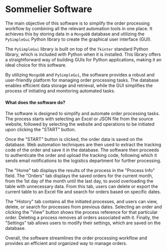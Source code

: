 # Sommelier Software

The main objective of this software is to simplify the order processing workflow by combining all the relevant automation tools in one place. It achieves this by storing data in a `MongoDB` database and utilizing the `PySimpleGui` Python library to create the graphical user interface (GUI).

The `PySimpleGui` library is built on top of the `Tkinter` standard Python library, which is included with Python when it is installed. This library offers a straightforward way of building GUIs for Python applications, making it an ideal choice for this software.

By utilizing `MongoDB` and `PySimpleGui`, the software provides a robust and user-friendly platform for managing order processing tasks. The database enables efficient data storage and retrieval, while the GUI simplifies the process of initiating and monitoring automated tasks.

#### What does the software do?

The software is designed to simplify and automate order processing tasks. The process starts with selecting an Excel or JSON file from the source website, followed by selecting the website and operations to be initiated upon clicking the "START" button.

Once the "START" button is clicked, the order data is saved on the database. Web automation techniques are then used to extract the tracking code of the order and save it in the database. The software then proceeds to authenticate the order and upload the tracking code, following which it sends email notifications to the logistics department for further processing.

The "Home" tab displays the results of the process in the "Process Info" field. The "Orders" tab displays the saved orders for the current month, from the 1st day of the month until the last day, to avoid overloading the table with unnecessary data. From this tab, users can delete or export the current table to an Excel file and search for orders based on specific dates.

The "History" tab contains all the initiated processes, and users can view, delete, or search for processes from previous dates. Selecting an order and clicking the "View" button shows the process reference for that particular order. Deleting a process removes all orders associated with it. Finally, the "Settings" tab allows users to modify their settings, which are saved on the database.

Overall, the software streamlines the order processing workflow and provides an efficient and organized way to manage orders.
